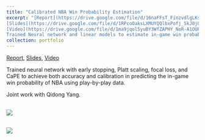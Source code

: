 ```yaml
---
title: "Calibrated NBA Win Probability Estimation"
excerpt: "[Report](https://drive.google.com/file/d/16naFFsT_FinzvdlgLKsrcFVIS76-tLa_/view?usp=sharing), 
[Slides](https://drive.google.com/file/d/1RPcoOaksLXMUYQQlbxPofj_5kJ0jOxM1/view?usp=sharing), 
[Video](https://drive.google.com/file/d/1ma9jqol5yuBY3WfZAPHY_NoR-A1OUPWA/view?usp=sharing)<br/>
Trained Neural network and linear models to estimate in-game win probability of NBA using play-by-play data for both accuracy and calibration."
collection: portfolio
---
```


[Report](https://drive.google.com/file/d/16naFFsT_FinzvdlgLKsrcFVIS76-tLa_/view?usp=sharing), 
[Slides](https://drive.google.com/file/d/1RPcoOaksLXMUYQQlbxPofj_5kJ0jOxM1/view?usp=sharing), 
[Video](https://drive.google.com/file/d/1ma9jqol5yuBY3WfZAPHY_NoR-A1OUPWA/view?usp=sharing)

Trained neural network with early stopping, Platt scaling, focal loss, and CaPE to achieve both accuracy and calibration in predicting the in-game win probability of NBA using play-by-play data.

Joint work with Qidong Yang.

<br/><img src='https://drive.google.com/uc?id=1ZHI4aRkA72y_FkQ0NiNsIbw4MRi9b7XV'>

<br/><img src='https://drive.google.com/uc?id=16Ak_FI4grjRVZ1vASOGoX8MQwIyRpvwj'>
